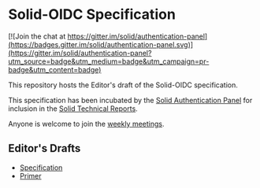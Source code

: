 # Solid-OIDC Specification

[![Join the chat at https://gitter.im/solid/authentication-panel](https://badges.gitter.im/solid/authentication-panel.svg)](https://gitter.im/solid/authentication-panel?utm_source=badge&utm_medium=badge&utm_campaign=pr-badge&utm_content=badge)

This repository hosts the Editor's draft of the Solid-OIDC specification.

This specification has been incubated by the
[Solid Authentication Panel](https://github.com/solid/authentication-panel) for inclusion in the
[Solid Technical Reports](https://solidproject.org/TR/).

Anyone is welcome to join the [weekly meetings](https://github.com/solid/authentication-panel#meetings).

## Editor's Drafts

* [Specification](https://solid.github.io/solid-oidc/)
* [Primer](https://solid.github.io/solid-oidc/primer/)

